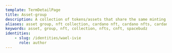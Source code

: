 ```yaml
---
template: TermDetailPage
title: Asset-group
description: A collection of tokens/assets that share the same minting policy.
aliases: asset group, nft collection, cardano nft, cardano nfts, cardano nft collection, spacebudz, cnft, nft, tokens, native assets
keywords: asset, group, nft, collection, nfts, cnft, spacebudz
identities: 
    - slug: /identities/wael-ivie
      role: author
---
```


